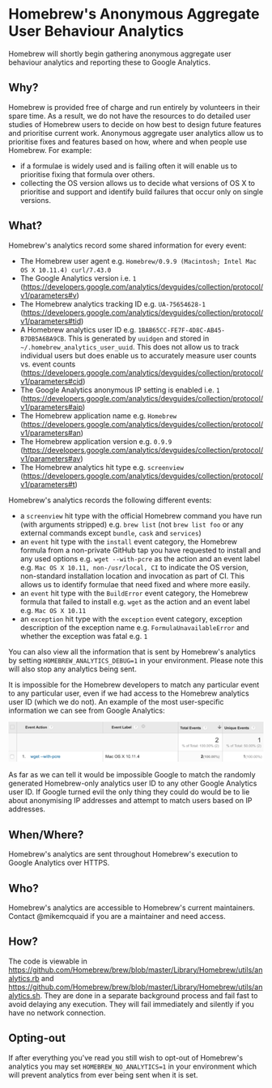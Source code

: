 # Homebrew's Anonymous Aggregate User Behaviour Analytics
Homebrew will shortly begin gathering anonymous aggregate user behaviour analytics and reporting these to Google Analytics.

## Why?
Homebrew is provided free of charge and run entirely by volunteers in their spare time. As a result, we do not have the resources to do detailed user studies of Homebrew users to decide on how best to design future features and prioritise current work. Anonymous aggregate user analytics allow us to prioritise fixes and features based on how, where and when people use Homebrew. For example:

- if a formulae is widely used and is failing often it will enable us to prioritise fixing that formula over others.
- collecting the OS version allows us to decide what versions of OS X to prioritise and support and identify build failures that occur only on single versions.

## What?
Homebrew's analytics record some shared information for every event:

- The Homebrew user agent e.g. `Homebrew/0.9.9 (Macintosh; Intel Mac OS X 10.11.4) curl/7.43.0`
- The Google Analytics version i.e. `1` (https://developers.google.com/analytics/devguides/collection/protocol/v1/parameters#v)
- The Homebrew analytics tracking ID e.g. `UA-75654628-1` (https://developers.google.com/analytics/devguides/collection/protocol/v1/parameters#tid)
- A Homebrew analytics user ID e.g. `1BAB65CC-FE7F-4D8C-AB45-B7DB5A6BA9CB`. This is generated by `uuidgen` and stored in `~/.homebrew_analytics_user_uuid`. This does not allow us to track individual users but does enable us to accurately measure user counts vs. event counts (https://developers.google.com/analytics/devguides/collection/protocol/v1/parameters#cid)
- The Google Analytics anonymous IP setting is enabled i.e. `1` (https://developers.google.com/analytics/devguides/collection/protocol/v1/parameters#aip)
- The Homebrew application name e.g. `Homebrew` (https://developers.google.com/analytics/devguides/collection/protocol/v1/parameters#an)
- The Homebrew application version e.g. `0.9.9` (https://developers.google.com/analytics/devguides/collection/protocol/v1/parameters#av)
- The Homebrew analytics hit type e.g. `screenview` (https://developers.google.com/analytics/devguides/collection/protocol/v1/parameters#t)

Homebrew's analytics records the following different events:

- a `screenview` hit type with the official Homebrew command you have run (with arguments stripped) e.g. `brew list` (not `brew list foo` or any external commands except `bundle`, `cask` and `services`)
- an `event` hit type with the `install` event category, the Homebrew formula from a non-private GitHub tap you have requested to install and any used options e.g. `wget --with-pcre` as the action and an event label e.g. `Mac OS X 10.11, non-/usr/local, CI` to indicate the OS version, non-standard installation location and invocation as part of CI. This allows us to identify formulae that need fixed and where more easily.
- an `event` hit type with the `BuildError` event category, the Homebrew formula that failed to install e.g. `wget` as the action and an event label e.g. `Mac OS X 10.11`
- an `exception` hit type with the `exception` event category, exception description of the exception name e.g. `FormulaUnavailableError` and whether the exception was fatal e.g. `1`

You can also view all the information that is sent by Homebrew's analytics by setting `HOMEBREW_ANALYTICS_DEBUG=1` in your environment. Please note this will also stop any analytics being sent.

It is impossible for the Homebrew developers to match any particular event to any particular user, even if we had access to the Homebrew analytics user ID (which we do not). An example of the most user-specific information we can see from Google Analytics:

![Aggregate user analytics](images/analytics.png)

As far as we can tell it would be impossible Google to match the randomly generated Homebrew-only analytics user ID to any other Google Analytics user ID. If Google turned evil the only thing they could do would be to lie about anonymising IP addresses and attempt to match users based on IP addresses.

## When/Where?
Homebrew's analytics are sent throughout Homebrew's execution to Google Analytics over HTTPS.

## Who?
Homebrew's analytics are accessible to Homebrew's current maintainers. Contact @mikemcquaid if you are a maintainer and need access.

## How?
The code is viewable in https://github.com/Homebrew/brew/blob/master/Library/Homebrew/utils/analytics.rb and https://github.com/Homebrew/brew/blob/master/Library/Homebrew/utils/analytics.sh. They are done in a separate background process and fail fast to avoid delaying any execution. They will fail immediately and silently if you have no network connection.

## Opting-out
If after everything you've read you still wish to opt-out of Homebrew's analytics you may set `HOMEBREW_NO_ANALYTICS=1` in your environment which will prevent analytics from ever being sent when it is set.
